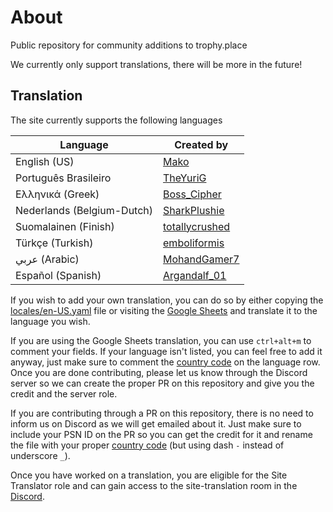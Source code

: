 # About

Public repository for community additions to trophy.place

We currently only support translations, there will be more in the future!

## Translation

The site currently supports the following languages

| Language                   | Created by                                                 |
| -------------------------- | ---------------------------------------------------------- |
| English (US)               | [Mako](https://trophy.place/user/Derpy_Herpy_902)          |
| Português Brasileiro       | [TheYuriG](https://trophy.place/user/TheYuriG)             |
| Ελληνικά (Greek)           | [Boss_Cipher](https://trophy.place/user/Boss_Cipher)       |
| Nederlands (Belgium-Dutch) | [SharkPlushie](https://trophy.place/user/SharkPlushie)     |
| Suomalainen (Finish)       | [totallycrushed](https://trophy.place/user/totallycrushed) |
| Türkçe (Turkish)           | [emboliformis](https://trophy.place/user/emboliformis)     |
| عربي (Arabic)              | [MohandGamer7](https://trophy.place/user/MohandGamer7)     |
| Español (Spanish)          | [Argandalf_01](https://trophy.place/user/Argandalf_01)     |

If you wish to add your own translation, you can do so by either copying the [locales/en-US.yaml](https://github.com/trophy-place/community/blob/main/locales/en-US.yaml) file or visiting the [Google Sheets](https://docs.google.com/spreadsheets/d/1CYc1FXg_VJVyd2lrpKriP0_7ujV57iVoYR9ZTKKAcsw/edit#gid=0) and translate it to the language you wish.

If you are using the Google Sheets translation, you can use `ctrl+alt+m` to comment your fields. If your language isn't listed, you can feel free to add it anyway, just make sure to comment the [country code](https://www.ibm.com/docs/en/cobol-aix/5.1?topic=locale-locales-code-pages-that-are-supported) on the language row. Once you are done contributing, please let us know through the Discord server so we can create the proper PR on this repository and give you the credit and the server role.

If you are contributing through a PR on this repository, there is no need to inform us on Discord as we will get emailed about it. Just make sure to include your PSN ID on the PR so you can get the credit for it and rename the file with your proper [country code](https://www.ibm.com/docs/en/cobol-aix/5.1?topic=locale-locales-code-pages-that-are-supported) (but using dash `-` instead of underscore `_`).

Once you have worked on a translation, you are eligible for the Site Translator role and can gain access to the site-translation room in the [Discord](https://discord.gg/QkMeChW3Vn).
